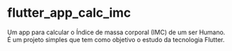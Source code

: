 # flutter_app_calc_imc

Um app para calcular o Índice de massa corporal (IMC) de um ser Humano. É um projeto simples que tem como objetivo o estudo da tecnologia Flutter. 
